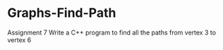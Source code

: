 # Graphs-Find-Path
Assignment 7
Write a C++ program to find all the paths from vertex 3 to vertex 6 
 

